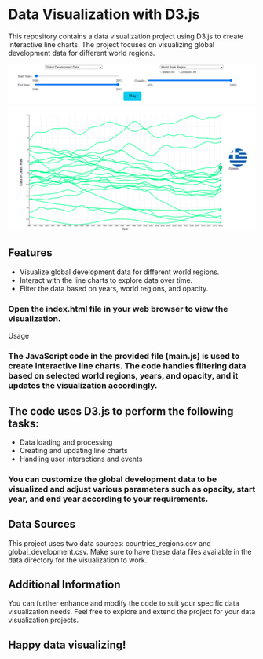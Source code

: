 # Data Visualization with D3.js

This repository contains a data visualization project using D3.js to create interactive line charts. The project focuses on visualizing global development data for different world regions.

![Sample Image](imgs/Options.PNG)
![Sample Image](imgs/Line.PNG)

## Features

- Visualize global development data for different world regions.
- Interact with the line charts to explore data over time.
- Filter the data based on years, world regions, and opacity.

### Open the index.html file in your web browser to view the visualization.
Usage
### The JavaScript code in the provided file (main.js) is used to create interactive line charts. The code handles filtering data based on selected world regions, years, and opacity, and it updates the visualization accordingly.

## The code uses D3.js to perform the following tasks:

- Data loading and processing
- Creating and updating line charts
- Handling user interactions and events

### You can customize the global development data to be visualized and adjust various parameters such as opacity, start year, and end year according to your requirements.

## Data Sources
This project uses two data sources: countries_regions.csv and global_development.csv. Make sure to have these data files available in the data directory for the visualization to work.

## Additional Information
You can further enhance and modify the code to suit your specific data visualization needs. Feel free to explore and extend the project for your data visualization projects.

## Happy data visualizing!
